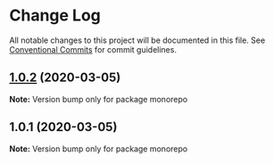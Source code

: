# Change Log

All notable changes to this project will be documented in this file.
See [Conventional Commits](https://conventionalcommits.org) for commit guidelines.

## [1.0.2](https://github.com/alobban/monorepo-lerna/compare/v1.0.1...v1.0.2) (2020-03-05)

**Note:** Version bump only for package monorepo





## 1.0.1 (2020-03-05)

**Note:** Version bump only for package monorepo
